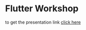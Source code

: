 # Flutter Workshop

to get the presentation link [click here](https://docs.google.com/presentation/d/1A_zKmj1_7WjboDHUmdazvf8XZA7ZOC3qH9FReHHFVyY/edit?usp=sharing)

